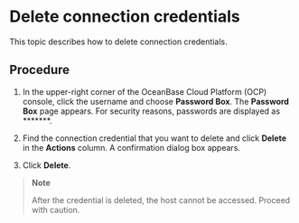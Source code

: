 # Delete connection credentials

This topic describes how to delete connection credentials.

## Procedure

1. In the upper-right corner of the OceanBase Cloud Platform (OCP) console, click the username and choose **Password Box**.
   The **Password Box** page appears.
   For security reasons, passwords are displayed as *******.

2. Find the connection credential that you want to delete and click **Delete** in the **Actions** column.
   A confirmation dialog box appears.

3. Click **Delete**.

> **Note**
>
> After the credential is deleted, the host cannot be accessed. Proceed with caution.
